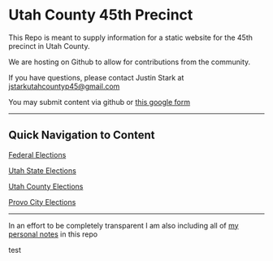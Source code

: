 # Utah County 45th Precinct
This Repo is meant to supply information for a static website for the 45th precinct in Utah County.

We are hosting on Github to allow for contributions from the community.

If you have questions, please contact Justin Stark at jstarkutahcountyp45@gmail.com

You may submit content via github or [this google form](https://goo.gl/forms/Uzi8uFVIDjUBVk482)

 ---

 ## Quick Navigation to Content

[Federal Elections](/Candidates/federalElections.md)

[Utah State Elections](/Candidates/stateElections.md)

[Utah County Elections](/Candidates/countyElections.md)

[Provo City Elections](/Candidates/cityElections.md)

---

In an effort to be completely transparent I am also including all of [my personal notes](/Candidates/js_notes) in this repo

test